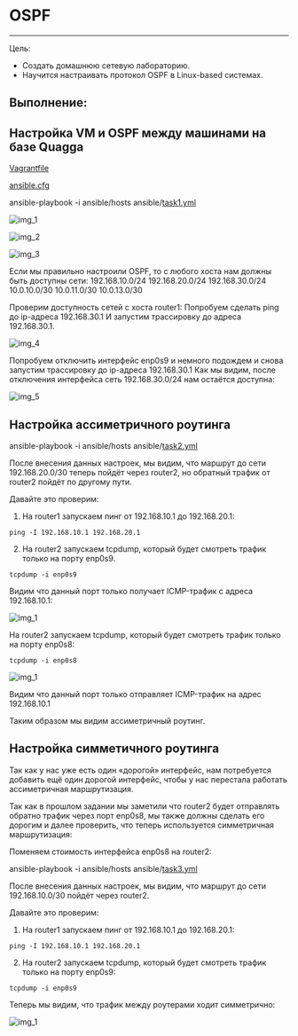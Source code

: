 # OSPF
___
Цель:
* Создать домашнюю сетевую лабораторию.
* Научится настраивать протокол OSPF в Linux-based системах.

## Выполнение:
## Настройка VM и OSPF между машинами на базе Quagga

<a href="https://github.com/kureshtar/otus_linux_administrator/blob/main/HomeWork32_OSPF/Vagrantfile">Vagrantfile</a>

<a href="https://github.com/kureshtar/otus_linux_administrator/blob/main/HomeWork32_OSPF/ansible%20/ansible.cfg">ansible.cfg</a>

ansible-playbook -i ansible/hosts ansible/<a href="https://github.com/kureshtar/otus_linux_administrator/blob/main/HomeWork32_OSPF/ansible%20/task1.yml">task1.yml</a>

![img_1](https://github.com/kureshtar/otus_linux_administrator/blob/main/HomeWork32_OSPF/images/1.png)

![img_2](https://github.com/kureshtar/otus_linux_administrator/blob/main/HomeWork32_OSPF/images/2.png)

![img_3](https://github.com/kureshtar/otus_linux_administrator/blob/main/HomeWork32_OSPF/images/3.png)

Если мы правильно настроили OSPF, то с любого хоста нам должны быть доступны сети:
192.168.10.0/24
192.168.20.0/24
192.168.30.0/24
10.0.10.0/30 
10.0.11.0/30
10.0.13.0/30


Проверим доступность сетей с хоста router1:
Попробуем сделать ping до ip-адреса 192.168.30.1
И запустим трассировку до адреса 192.168.30.1.

![img_4](https://github.com/kureshtar/otus_linux_administrator/blob/main/HomeWork32_OSPF/images/4.png)

Попробуем отключить интерфейс enp0s9 и немного подождем и снова запустим трассировку до ip-адреса 192.168.30.1
Как мы видим, после отключения интерфейса сеть 192.168.30.0/24 нам остаётся доступна:

![img_5](https://github.com/kureshtar/otus_linux_administrator/blob/main/HomeWork32_OSPF/images/5.png)

## Настройка ассиметричного роутинга

ansible-playbook -i ansible/hosts ansible/<a href="https://github.com/kureshtar/otus_linux_administrator/blob/main/HomeWork32_OSPF/ansible%20/task2.yml">task2.yml</a>

После внесения данных настроек, мы видим, что маршрут до сети 192.168.20.0/30  теперь пойдёт через router2, но обратный трафик от router2 пойдёт по другому пути. 

Давайте это проверим:

1) На router1 запускаем пинг от 192.168.10.1 до 192.168.20.1: 

```
ping -I 192.168.10.1 192.168.20.1
```

2) На router2 запускаем tcpdump, который будет смотреть трафик только на порту enp0s9.
```
tcpdump -i enp0s9
```

Видим что данный порт только получает ICMP-трафик с адреса 192.168.10.1:


![img_1](https://github.com/kureshtar/otus_linux_administrator/blob/main/HomeWork32_OSPF/images/6.png)

На router2 запускаем tcpdump, который будет смотреть трафик только на порту enp0s8:
```
tcpdump -i enp0s8
```


![img_1](https://github.com/kureshtar/otus_linux_administrator/blob/main/HomeWork32_OSPF/images/7.png)

Видим что данный порт только отправляет ICMP-трафик на адрес 192.168.10.1

Таким образом мы видим ассиметричный роутинг.


## Настройка симметичного роутинга

Так как у нас уже есть один «дорогой» интерфейс, нам потребуется добавить ещё один дорогой интерфейс, чтобы у нас перестала работать ассиметричная маршрутизация. 

Так как в прошлом задании мы заметили что router2 будет отправлять обратно трафик через порт enp0s8, мы также должны сделать его дорогим и далее проверить, что теперь используется симметричная маршрутизация:

Поменяем стоимость интерфейса enp0s8 на router2:

ansible-playbook -i ansible/hosts ansible/<a href="https://github.com/kureshtar/otus_linux_administrator/blob/main/HomeWork32_OSPF/ansible%20/task3.yml">task3.yml</a>

После внесения данных настроек, мы видим, что маршрут до сети 192.168.10.0/30  пойдёт через router2.

Давайте это проверим:
1) На router1 запускаем пинг от 192.168.10.1 до 192.168.20.1: 

```
ping -I 192.168.10.1 192.168.20.1
```

2) На router2 запускаем tcpdump, который будет смотреть трафик только на порту enp0s9:
```
tcpdump -i enp0s9
```
Теперь мы видим, что трафик между роутерами ходит симметрично:

![img_1](https://github.com/kureshtar/otus_linux_administrator/blob/main/HomeWork32_OSPF/images/8.png)

